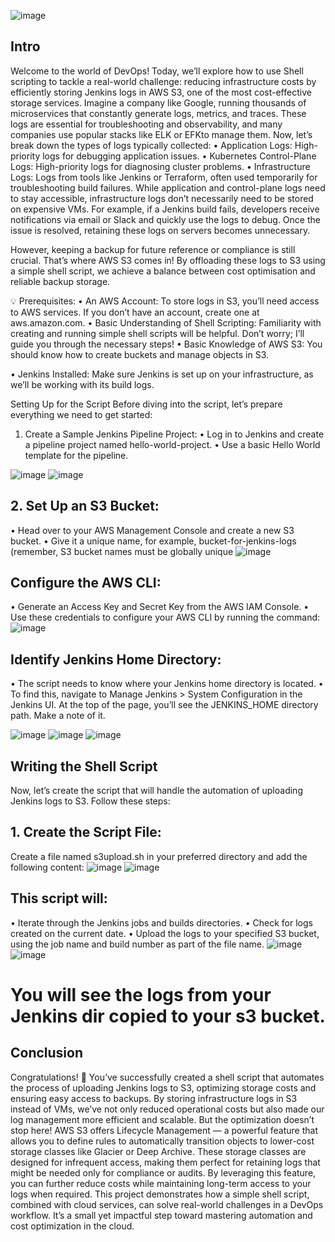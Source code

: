 ![image](https://github.com/user-attachments/assets/b31adde2-3ba8-49d7-ab22-367810d50aa7)

## Intro
Welcome to the world of DevOps! Today, we’ll explore how to use Shell scripting to tackle a real-world challenge: reducing infrastructure costs by efficiently storing Jenkins logs in AWS S3, one of the most cost-effective storage services.
Imagine a company like Google, running thousands of microservices that constantly generate logs, metrics, and traces. These logs are essential for troubleshooting and observability, and many companies use popular stacks like ELK or EFKto manage them.
Now, let’s break down the types of logs typically collected:
•	Application Logs: High-priority logs for debugging application issues.
•	Kubernetes Control-Plane Logs: High-priority logs for diagnosing cluster problems.
•	Infrastructure Logs: Logs from tools like Jenkins or Terraform, often used temporarily for troubleshooting build failures.
While application and control-plane logs need to stay accessible, infrastructure logs don’t necessarily need to be stored on expensive VMs. For example, if a Jenkins build fails, developers receive notifications via email or Slack and quickly use the logs to debug. Once the issue is resolved, retaining these logs on servers becomes unnecessary.

However, keeping a backup for future reference or compliance is still crucial. That’s where AWS S3 comes in! By offloading these logs to S3 using a simple shell script, we achieve a balance between cost optimisation and reliable backup storage.

💡 Prerequisites:
•	An AWS Account: To store logs in S3, you’ll need access to AWS services. If you don’t have an account, create one at aws.amazon.com.
•	Basic Understanding of Shell Scripting: Familiarity with creating and running simple shell scripts will be helpful. Don’t worry; I’ll guide you through the necessary steps!
•	Basic Knowledge of AWS S3: You should know how to create buckets and manage objects in S3.

•	Jenkins Installed: Make sure Jenkins is set up on your infrastructure, as we’ll be working with its build logs.

Setting Up for the Script
Before diving into the script, let’s prepare everything we need to get started:
1.	Create a Sample Jenkins Pipeline Project:
•	Log in to Jenkins and create a pipeline project named hello-world-project.
•	Use a basic Hello World template for the pipeline.

![image](https://github.com/user-attachments/assets/452426e7-8f9e-42cd-aafb-5a6f40737a01)
![image](https://github.com/user-attachments/assets/d2c291ec-54d7-4b55-ab36-d2f8005998e1)

## 2. Set Up an S3 Bucket:
•	Head over to your AWS Management Console and create a new S3 bucket.
•	Give it a unique name, for example, bucket-for-jenkins-logs (remember, S3 bucket names must be globally unique
![image](https://github.com/user-attachments/assets/258bc173-b522-4005-a6aa-c997e755c8a8)

## Configure the AWS CLI:
•	Generate an Access Key and Secret Key from the AWS IAM Console.
•	Use these credentials to configure your AWS CLI by running the command:
![image](https://github.com/user-attachments/assets/630acfc6-fc9d-4efc-9ed3-56e26a2397cc)

## Identify Jenkins Home Directory:
•	The script needs to know where your Jenkins home directory is located.
•	To find this, navigate to Manage Jenkins > System Configuration in the Jenkins UI. At the top of the page, you’ll see the JENKINS_HOME directory path. Make a note of it.

![image](https://github.com/user-attachments/assets/fc14d2e8-ed1a-427a-b540-d749737ae2a5)
![image](https://github.com/user-attachments/assets/3ff43f13-c163-4b26-83cd-ecbf6cce3de1)
![image](https://github.com/user-attachments/assets/5437f530-7c1c-49ab-b19e-1b512c3b5615)

## Writing the Shell Script
Now, let’s create the script that will handle the automation of uploading Jenkins logs to S3. Follow these steps:

## 1.	Create the Script File:
Create a file named s3upload.sh in your preferred directory and add the following content:
![image](https://github.com/user-attachments/assets/a9c65405-a2f1-4e01-9a35-2f82458b5083)
![image](https://github.com/user-attachments/assets/ca8f6e10-cf6e-404f-98a6-df8448b0f11a)

## This script will:
•	Iterate through the Jenkins jobs and builds directories.
•	Check for logs created on the current date.
•	Upload the logs to your specified S3 bucket, using the job name and build number as part of the file name.
![image](https://github.com/user-attachments/assets/d711b14e-9d3a-4be4-95a4-bd8b3fc536e2)
![image](https://github.com/user-attachments/assets/d3e66230-5e30-46f6-a3cc-b2bf8e4f4694)
# You will see the logs from your Jenkins dir copied to your s3 bucket.

## Conclusion
Congratulations! 🎉 You’ve successfully created a shell script that automates the process of uploading Jenkins logs to S3, optimizing storage costs and ensuring easy access to backups. By storing infrastructure logs in S3 instead of VMs, we’ve not only reduced operational costs but also made our log management more efficient and scalable.
But the optimization doesn’t stop here! AWS S3 offers Lifecycle Management — a powerful feature that allows you to define rules to automatically transition objects to lower-cost storage classes like Glacier or Deep Archive. These storage classes are designed for infrequent access, making them perfect for retaining logs that might be needed only for compliance or audits. By leveraging this feature, you can further reduce costs while maintaining long-term access to your logs when required.
This project demonstrates how a simple shell script, combined with cloud services, can solve real-world challenges in a DevOps workflow. It’s a small yet impactful step toward mastering automation and cost optimization in the cloud.







